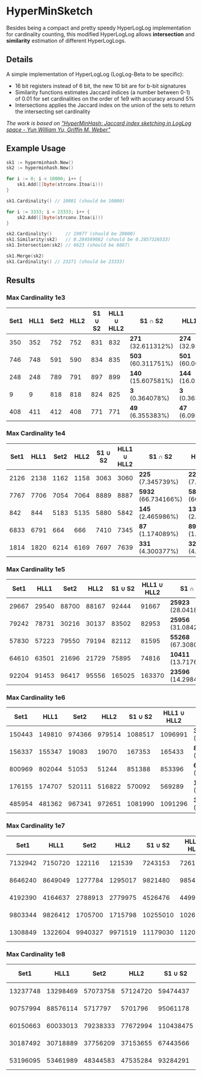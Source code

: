 # HyperMinSketch

Besides being a compact and pretty speedy HyperLogLog implementation for cardinality counting, this modified HyperLogLog allows **intersection** and **similarity** estimation of different HyperLogLogs.

## Details
A simple implementation of HyperLogLog (LogLog-Beta to be specific):
* 16 bit registers instead of 6 bit, the new 10 bit are for b-bit signatures
* Similarity functions estimates Jaccard indices (a number between 0-1) of 0.01 for set cardinalities on the order of 1e9 with accuracy around 5%
* Intersections applies the Jaccard index on the union of the sets to return the intersecting set cardinality

*The work is based on ["HyperMinHash: Jaccard index sketching in LogLog space - Yun William Yu, Griffin M. Weber"](https://arxiv.org/pdf/1710.08436.pdf)*

## Example Usage
```go
sk1 := hyperminhash.New()
sk2 := hyperminhash.New()

for i := 0; i < 10000; i++ {
    sk1.Add([]byte(strconv.Itoa(i)))
}

sk1.Cardinality() // 10001 (should be 10000)

for i := 3333; i < 23333; i++ {
    sk2.Add([]byte(strconv.Itoa(i)))
}

sk2.Cardinality()     // 19977 (should be 20000)
sk1.Similarity(sk2)   // 0.284589082 (should be 0.2857326533)
sk1.Intersection(sk2) // 6623 (should be 6667)

sk1.Merge(sk2)
sk1.Cardinality() // 23271 (should be 23333)
```

## Results

### Max Cardinality 1e3

| Set1 | HLL1 | Set2 | HLL2 | S1 ∪ S2 | HLL1 ∪ HLL2 | S1 ∩ S2 | HLL1 ∩ HLL2 |
|---|---|---|---|---|---|---|---|
| 350 | 352 | 752 | 752 | 831 | 832 | **271** (32.611312%) | **274** (32.932692%) |
| 746 | 748 | 591 | 590 | 834 | 835 | **503** (60.311751%) | **501** (60.000000%) |
| 248 | 248 | 789 | 791 | 897 | 899 | **140** (15.607581%) | **144** (16.017798%) |
| 9 | 9 | 818 | 818 | 824 | 825 | **3** (0.364078%) | **3** (0.363636%) |
| 408 | 411 | 412 | 408 | 771 | 771 | **49** (6.355383%) | **47** (6.095979%) |


### Max Cardinality 1e4

| Set1 | HLL1 | Set2 | HLL2 | S1 ∪ S2 | HLL1 ∪ HLL2 | S1 ∩ S2 | HLL1 ∩ HLL2 |
|---|---|---|---|---|---|---|---|
| 2126 | 2138 | 1162 | 1158 | 3063 | 3060 | **225** (7.345739%) | **223** (7.287582%) |
| 7767 | 7706 | 7054 | 7064 | 8889 | 8887 | **5932** (66.734166%) | **5888** (66.254079%) |
| 842 | 844 | 5183 | 5135 | 5880 | 5842 | **145** (2.465986%) | **135** (2.310852%) |
| 6833 | 6791 | 664 | 666 | 7410 | 7345 | **87** (1.174089%) | **89** (1.211709%) |
| 1814 | 1820 | 6214 | 6169 | 7697 | 7639 | **331** (4.300377%) | **320** (4.189030%) |


### Max Cardinality 1e5

| Set1 | HLL1 | Set2 | HLL2 | S1 ∪ S2 | HLL1 ∪ HLL2 | S1 ∩ S2 | HLL1 ∩ HLL2 |
|---|---|---|---|---|---|---|---|
| 29667 | 29540 | 88700 | 88167 | 92444 | 91667 | **25923** (28.041842%) | **25036** (27.311901%) |
| 79242 | 78731 | 30216 | 30137 | 83502 | 82953 | **25956** (31.084285%) | **25995** (31.337022%) |
| 57830 | 57223 | 79550 | 79194 | 82112 | 81595 | **55268** (67.308067%) | **54684** (67.018812%) |
| 64610 | 63501 | 21696 | 21729 | 75895 | 74816 | **10411** (13.717636%) | **10083** (13.477064%) |
| 92204 | 91453 | 96417 | 95556 | 165025 | 163370 | **23596** (14.298440%) | **24130** (14.770154%) |


### Max Cardinality 1e6

| Set1 | HLL1 | Set2 | HLL2 | S1 ∪ S2 | HLL1 ∪ HLL2 | S1 ∩ S2 | HLL1 ∩ HLL2 |
|---|---|---|---|---|---|---|---|
| 150443 | 149810 | 974366 | 979514 | 1088517 | 1096991 | **36292** (3.334077%) | **37417** (3.410876%) |
| 156337 | 155347 | 19083 | 19070 | 167353 | 165433 | **8067** (4.820350%) | **8017** (4.846071%) |
| 800969 | 802044 | 51053 | 51244 | 851388 | 853396 | **634** (0.074467%) | **511** (0.059878%) |
| 176155 | 174707 | 520111 | 516822 | 570092 | 569289 | **126174** (22.132217%) | **123766** (21.740452%) |
| 485954 | 481362 | 967341 | 972651 | 1081990 | 1091296 | **371305** (34.316861%) | **376007** (34.455088%) |


### Max Cardinality 1e7

| Set1 | HLL1 | Set2 | HLL2 | S1 ∪ S2 | HLL1 ∪ HLL2 | S1 ∩ S2 | HLL1 ∩ HLL2 |
|---|---|---|---|---|---|---|---|
| 7132942 | 7150720 | 122116 | 121539 | 7243153 | 7261709 | **11905** (0.164362%) | **12550** (0.172824%) |
| 8646240 | 8649049 | 1277784 | 1295017 | 9821480 | 9854242 | **102544** (1.044079%) | **99163** (1.006298%) |
| 4192390 | 4164637 | 2788913 | 2779975 | 4526476 | 4499897 | **2454827** (54.232630%) | **2454356** (54.542493%) |
| 9803344 | 9826412 | 1705700 | 1715798 | 10255010 | 10262719 | **1254034** (12.228501%) | **1273821** (12.412120%) |
| 1308849 | 1322604 | 9940327 | 9971519 | 11179030 | 11201850 | **70146** (0.627478%) | **80717** (0.720568%) |


### Max Cardinality 1e8

| Set1 | HLL1 | Set2 | HLL2 | S1 ∪ S2 | HLL1 ∪ HLL2 | S1 ∩ S2 | HLL1 ∩ HLL2 |
|---|---|---|---|---|---|---|---|
| 13237748 | 13298469 | 57073758 | 57124720 | 59474437 | 59394847 | **10837069** (18.221390%) | **11143669** (18.762013%) |
| 90757994 | 88576114 | 5717797 | 5701796 | 95061178 | 93016636 | **1414613** (1.488108%) | **1350058** (1.451416%) |
| 60150663 | 60033013 | 79238333 | 77672994 | 110438475 | 108311818 | **28950521** (26.214162%) | **27666946** (25.543792%) |
| 30187492 | 30718889 | 37756209 | 37153655 | 67443566 | 66938074 | **500135** (0.741561%) | **447406** (0.668388%) |
| 53196095 | 53461989 | 48344583 | 47535284 | 93284291 | 91321031 | **8256387** (8.850780%) | **8036467** (8.800237%) |